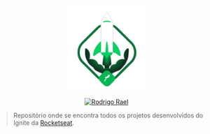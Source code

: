 <p align="center">
   <img src="https://raw.githubusercontent.com/tavareshenrique/ignite-reactjs/a11afefe824866f24dd3f9e1cc6e6e9530376ad1/%40assets/img/logo.svg" alt="Ignite" width="180"/>
</p>

<p align="center">
   <a href="https://www.linkedin.com/in/rodrigo-rael-a7a4b51a9/">
      <img alt="Rodrigo Rael" src="https://img.shields.io/badge/-Rodrigo Rael-7159C1?style=flat&logo=Linkedin&logoColor=white" />
   </a>
</p>

> Repositório onde se encontra todos os projetos desenvolvidos do Ignite da [Rocketseat](https://github.com/Rocketseat).
